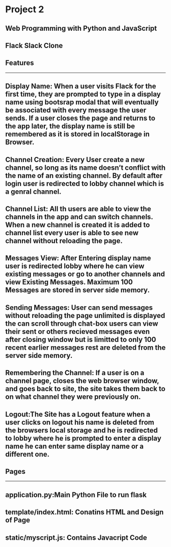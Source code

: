 # Project 2

Web Programming with Python and JavaScript
---
Flack Slack Clone
---
## Features
---
Display Name: When a user visits Flack for the first time, they are prompted to type in a display name using bootsrap modal that will eventually be associated with every message the user sends. If a user closes the page and returns to the app later, the display name is still be remembered as it is stored in localStorage in Browser.
---
Channel Creation: Every User create a new channel, so long as its name doesn’t conflict with the name of an existing channel. By default after login user is redirected to lobby channel which is a genral channel.
---
Channel List: All th users are able to view the channels in the app and can switch channels. When a new channel is created it is added to channel list every user is able to see new channel without reloading the page.
---
Messages View: After Entering display name user is redirected lobby where he can view existing messages or go to another channels and view Existing Messages. Maximum 100 Messages are stored in server side memory.
---
Sending Messages: User can send messages without reloading the page unlimited is displayed the can scroll through chat-box users can view their sent or others recieved messages even after closing window but is limitted to only 100 recent earlier messages rest are deleted from the server side memory.
---
Remembering the Channel: If a user is on a channel page, closes the web browser window, and goes back to site, the site takes them back to on what channel they were previously on.
---
Logout:The Site has a Logout feature when a  user clicks on logout his name is deleted from the browsers local storage and he is redirected to lobby where he is prompted to enter a display name he can enter same display name or a different one.
---
## Pages
---
application.py:Main Python File to run flask
---
template/index.html: Conatins HTML and Design of Page
---
static/myscript.js: Contains Javacript Code
---
